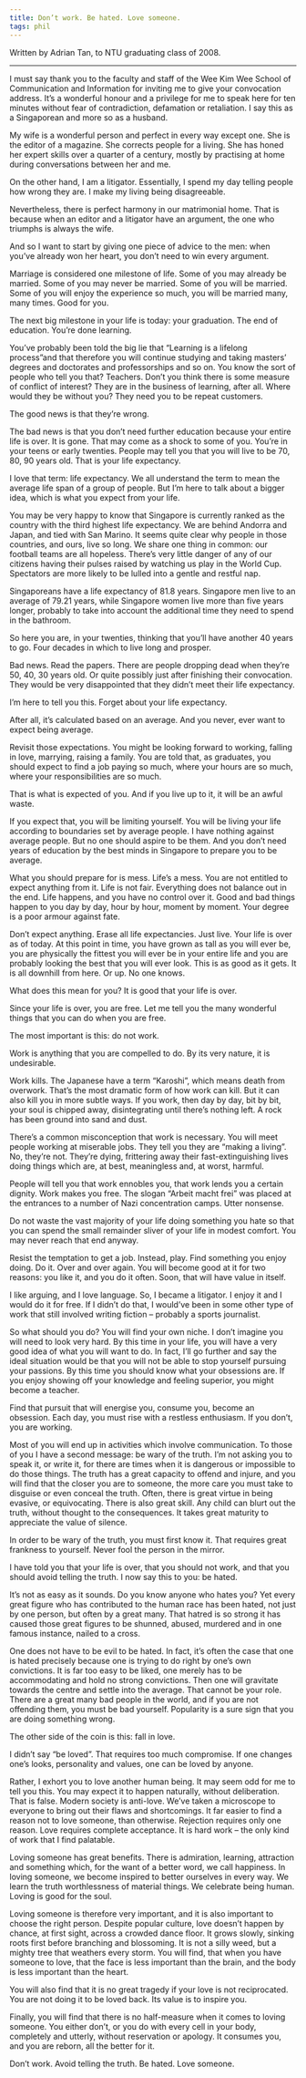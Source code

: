 ```yaml
---
title: Don’t work. Be hated. Love someone.
tags: phil 
---
```



Written by Adrian Tan, to NTU graduating class of 2008.

---

I must say thank you to the faculty and staff of the Wee Kim Wee School of Communication and Information for inviting me to give your convocation address. It’s a wonderful honour and a privilege for me to speak here for ten minutes without fear of contradiction, defamation or retaliation. I say this as a Singaporean and more so as a husband.

My wife is a wonderful person and perfect in every way except one. She is the editor of a magazine. She corrects people for a living. She has honed her expert skills over a quarter of a century, mostly by practising at home during conversations between her and me.

On the other hand, I am a litigator. Essentially, I spend my day telling people how wrong they are. I make my living being disagreeable.

Nevertheless, there is perfect harmony in our matrimonial home. That is because when an editor and a litigator have an argument, the one who triumphs is always the wife.

And so I want to start by giving one piece of advice to the men: when you’ve already won her heart, you don’t need to win every argument.

Marriage is considered one milestone of life. Some of you may already be married. Some of you may never be married. Some of you will be married. Some of you will enjoy the experience so much, you will be married many, many times. Good for you.

The next big milestone in your life is today: your graduation. The end of education. You’re done learning.

You’ve probably been told the big lie that “Learning is a lifelong process”and that therefore you will continue studying and taking masters’ degrees and doctorates and professorships and so on. You know the sort of people who tell you that? Teachers. Don’t you think there is some measure of conflict of interest? They are in the business of learning, after all. Where would they be without you? They need you to be repeat customers.

The good news is that they’re wrong.

The bad news is that you don’t need further education because your entire life is over. It is gone. That may come as a shock to some of you. You’re in your teens or early twenties. People may tell you that you will live to be 70, 80, 90 years old. That is your life expectancy.

I love that term: life expectancy. We all understand the term to mean the average life span of a group of people. But I’m here to talk about a bigger idea, which is what you expect from your life.

You may be very happy to know that Singapore is currently ranked as the country with the third highest life expectancy. We are behind Andorra and Japan, and tied with San Marino. It seems quite clear why people in those countries, and ours, live so long. We share one thing in common: our football teams are all hopeless. There’s very little danger of any of our citizens having their pulses raised by watching us play in the World Cup. Spectators are more likely to be lulled into a gentle and restful nap.

Singaporeans have a life expectancy of 81.8 years. Singapore men live to an average of 79.21 years, while Singapore women live more than five years longer, probably to take into account the additional time they need to spend in the bathroom.

So here you are, in your twenties, thinking that you’ll have another 40 years to go. Four decades in which to live long and prosper.

Bad news. Read the papers. There are people dropping dead when they’re 50, 40, 30 years old. Or quite possibly just after finishing their convocation. They would be very disappointed that they didn’t meet their life expectancy.

I’m here to tell you this. Forget about your life expectancy.

After all, it’s calculated based on an average. And you never, ever want to expect being average.

Revisit those expectations. You might be looking forward to working, falling in love, marrying, raising a family. You are told that, as graduates, you should expect to find a job paying so much, where your hours are so much, where your responsibilities are so much.

That is what is expected of you. And if you live up to it, it will be an awful waste.

If you expect that, you will be limiting yourself. You will be living your life according to boundaries set by average people. I have nothing against average people. But no one should aspire to be them. And you don’t need years of education by the best minds in Singapore to prepare you to be average.

What you should prepare for is mess. Life’s a mess. You are not entitled to expect anything from it. Life is not fair. Everything does not balance out in the end. Life happens, and you have no control over it. Good and bad things happen to you day by day, hour by hour, moment by moment. Your degree is a poor armour against fate.

Don’t expect anything. Erase all life expectancies. Just live. Your life is over as of today. At this point in time, you have grown as tall as you will ever be, you are physically the fittest you will ever be in your entire life and you are probably looking the best that you will ever look. This is as good as it gets. It is all downhill from here. Or up. No one knows.

What does this mean for you? It is good that your life is over.

Since your life is over, you are free. Let me tell you the many wonderful things that you can do when you are free.


The most important is this: do not work.

Work is anything that you are compelled to do. By its very nature, it is undesirable.

Work kills. The Japanese have a term “Karoshi”, which means death from overwork. That’s the most dramatic form of how work can kill. But it can also kill you in more subtle ways. If you work, then day by day, bit by bit, your soul is chipped away, disintegrating until there’s nothing left. A rock has been ground into sand and dust.

There’s a common misconception that work is necessary. You will meet people working at miserable jobs. They tell you they are “making a living”. No, they’re not. They’re dying, frittering away their fast-extinguishing lives doing things which are, at best, meaningless and, at worst, harmful.

People will tell you that work ennobles you, that work lends you a certain dignity. Work makes you free. The slogan “Arbeit macht frei” was placed at the entrances to a number of Nazi concentration camps. Utter nonsense.

Do not waste the vast majority of your life doing something you hate so that you can spend the small remainder sliver of your life in modest comfort. You may never reach that end anyway.

Resist the temptation to get a job. Instead, play. Find something you enjoy doing. Do it. Over and over again. You will become good at it for two reasons: you like it, and you do it often. Soon, that will have value in itself.

I like arguing, and I love language. So, I became a litigator. I enjoy it and I would do it for free. If I didn’t do that, I would’ve been in some other type of work that still involved writing fiction – probably a sports journalist.

So what should you do? You will find your own niche. I don’t imagine you will need to look very hard. By this time in your life, you will have a very good idea of what you will want to do. In fact, I’ll go further and say the ideal situation would be that you will not be able to stop yourself pursuing your passions. By this time you should know what your obsessions are. If you enjoy showing off your knowledge and feeling superior, you might become a teacher.

Find that pursuit that will energise you, consume you, become an obsession. Each day, you must rise with a restless enthusiasm. If you don’t, you are working.

Most of you will end up in activities which involve communication. To those of you I have a second message: be wary of the truth. I’m not asking you to speak it, or write it, for there are times when it is dangerous or impossible to do those things. The truth has a great capacity to offend and injure, and you will find that the closer you are to someone, the more care you must take to disguise or even conceal the truth. Often, there is great virtue in being evasive, or equivocating. There is also great skill. Any child can blurt out the truth, without thought to the consequences. It takes great maturity to appreciate the value of silence.

In order to be wary of the truth, you must first know it. That requires great frankness to yourself. Never fool the person in the mirror.

I have told you that your life is over, that you should not work, and that you should avoid telling the truth. I now say this to you: be hated.

It’s not as easy as it sounds. Do you know anyone who hates you? Yet every great figure who has contributed to the human race has been hated, not just by one person, but often by a great many. That hatred is so strong it has caused those great figures to be shunned, abused, murdered and in one famous instance, nailed to a cross.

One does not have to be evil to be hated. In fact, it’s often the case that one is hated precisely because one is trying to do right by one’s own convictions. It is far too easy to be liked, one merely has to be accommodating and hold no strong convictions. Then one will gravitate towards the centre and settle into the average. That cannot be your role. There are a great many bad people in the world, and if you are not offending them, you must be bad yourself. Popularity is a sure sign that you are doing something wrong.

The other side of the coin is this: fall in love.

I didn’t say “be loved”. That requires too much compromise. If one changes one’s looks, personality and values, one can be loved by anyone.

Rather, I exhort you to love another human being. It may seem odd for me to tell you this. You may expect it to happen naturally, without deliberation. That is false. Modern society is anti-love. We’ve taken a microscope to everyone to bring out their flaws and shortcomings. It far easier to find a reason not to love someone, than otherwise. Rejection requires only one reason. Love requires complete acceptance. It is hard work – the only kind of work that I find palatable.

Loving someone has great benefits. There is admiration, learning, attraction and something which, for the want of a better word, we call happiness. In loving someone, we become inspired to better ourselves in every way. We learn the truth worthlessness of material things. We celebrate being human. Loving is good for the soul.

Loving someone is therefore very important, and it is also important to choose the right person. Despite popular culture, love doesn’t happen by chance, at first sight, across a crowded dance floor. It grows slowly, sinking roots first before branching and blossoming. It is not a silly weed, but a mighty tree that weathers every storm.
You will find, that when you have someone to love, that the face is less important than the brain, and the body is less important than the heart.

You will also find that it is no great tragedy if your love is not reciprocated. You are not doing it to be loved back. Its value is to inspire you.

Finally, you will find that there is no half-measure when it comes to loving someone. You either don’t, or you do with every cell in your body, completely and utterly, without reservation or apology. It consumes you, and you are reborn, all the better for it.

Don’t work. Avoid telling the truth. Be hated. Love someone.